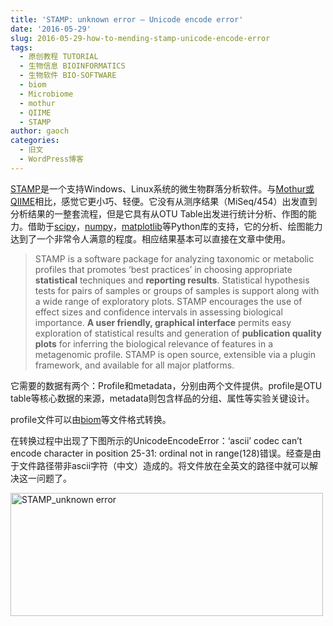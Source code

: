 ```yaml
---
title: 'STAMP: unknown error – Unicode encode error'
date: '2016-05-29'
slug: 2016-05-29-how-to-mending-stamp-unicode-encode-error
tags:
  - 原创教程 TUTORIAL
  - 生物信息 BIOINFORMATICS
  - 生物软件 BIO-SOFTWARE
  - biom
  - Microbiome
  - mothur
  - QIIME
  - STAMP
author: gaoch
categories:
  - 旧文
  - WordPress博客
---
```



[STAMP](http://kiwi.cs.dal.ca/Software/STAMP)是一个支持Windows、Linux系统的微生物群落分析软件。与[Mothur或QIIME](http://bio-spring.top/mothur-and-qiime/)相比，感觉它更小巧、轻便。它没有从测序结果（MiSeq/454）出发直到分析结果的一整套流程，但是它具有从OTU
Table出发进行统计分析、作图的能力。借助于[scipy](http://www.scipy.org/)，[numpy](http://www.numpy.org/)，[matplotlib](http://matplotlib.org/)等Python库的支持，它的分析、绘图能力达到了一个非常令人满意的程度。相应结果基本可以直接在文章中使用。

> STAMP is a software package for analyzing taxonomic or metabolic
> profiles that promotes ‘best practices’ in choosing appropriate
> **statistical** techniques and **reporting results**. Statistical
> hypothesis tests for pairs of samples or groups of samples is support
> along with a wide range of exploratory plots. STAMP encourages the use
> of effect sizes and confidence intervals in assessing biological
> importance. **A user friendly, graphical interface** permits easy
> exploration of statistical results and generation of **publication
> quality plots** for inferring the biological relevance of features in
> a metagenomic profile. STAMP is open source, extensible via a plugin
> framework, and available for all major platforms.

它需要的数据有两个：Profile和metadata，分别由两个文件提供。profile是OTU
table等核心数据的来源，metadata则包含样品的分组、属性等实验关键设计。

profile文件可以由[biom](http://bio-spring.top/biom-format/)等文件格式转换。

在转换过程中出现了下图所示的UnicodeEncodeError：‘ascii’ codec can’t
encode character in position 25-31: ordinal not in
range(128)错误。经查是由于文件路径带非ascii字符（中文）造成的。将文件放在全英文的路径中就可以解决这一问题了。

<img src="https://cloudfs-spring.oss-cn-qingdao.aliyuncs.com/bio_spring_uploads/2016/05/STAMP_unknown-error-500x197.png" class="alignnone size-medium wp-image-822" sizes="(max-width: 500px) 100vw, 500px" srcset="https://cloudfs-spring.oss-cn-qingdao.aliyuncs.com/bio_spring_uploads/2016/05/STAMP_unknown-error-500x197.png 500w, https://cloudfs-spring.oss-cn-qingdao.aliyuncs.com/bio_spring_uploads/2016/05/STAMP_unknown-error.png 506w" width="500" height="197" alt="STAMP_unknown error" />
